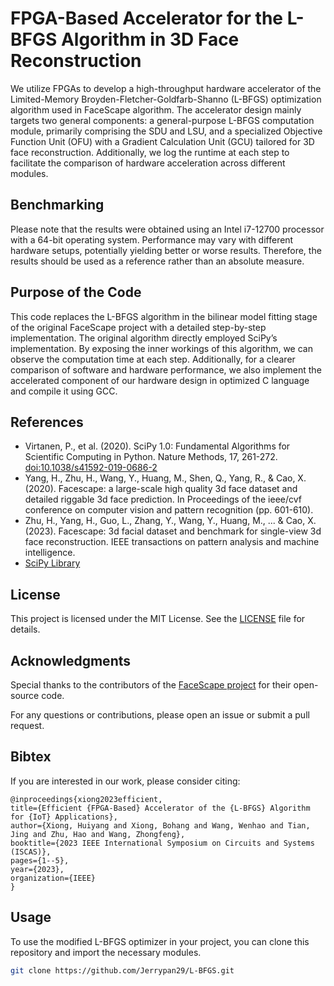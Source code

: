 # FPGA-Based Accelerator for the L-BFGS Algorithm in 3D Face Reconstruction

We utilize FPGAs to develop a high-throughput hardware accelerator of the Limited-Memory Broyden-Fletcher-Goldfarb-Shanno (L-BFGS) optimization algorithm used in FaceScape algorithm. The accelerator design mainly targets two general components: a general-purpose L-BFGS computation module, primarily comprising the SDU and LSU, and a specialized Objective Function Unit (OFU) with a Gradient Calculation Unit (GCU) tailored for 3D face reconstruction. Additionally, we log the runtime at each step to facilitate the comparison of hardware acceleration across different modules.

## Benchmarking

Please note that the results were obtained using an Intel i7-12700 processor with a 64-bit operating system. Performance may vary with different hardware setups, potentially yielding better or worse results. Therefore, the results should be used as a reference rather than an absolute measure.

## Purpose of the Code

This code replaces the L-BFGS algorithm in the bilinear model fitting stage of the original FaceScape project with a detailed step-by-step implementation. The original algorithm directly employed SciPy’s implementation. By exposing the inner workings of this algorithm, we can observe the computation time at each step. Additionally, for a clearer comparison of software and hardware performance, we also implement the accelerated component of our hardware design in optimized C language and compile it using GCC.

## References

- Virtanen, P., et al. (2020). SciPy 1.0: Fundamental Algorithms for Scientific Computing in Python. Nature Methods, 17, 261-272. [doi:10.1038/s41592-019-0686-2](https://www.nature.com/articles/s41592-019-0686-2)
- Yang, H., Zhu, H., Wang, Y., Huang, M., Shen, Q., Yang, R., & Cao, X. (2020). Facescape: a large-scale high quality 3d face dataset and detailed riggable 3d face prediction. In Proceedings of the ieee/cvf conference on computer vision and pattern recognition (pp. 601-610).
- Zhu, H., Yang, H., Guo, L., Zhang, Y., Wang, Y., Huang, M., ... & Cao, X. (2023). Facescape: 3d facial dataset and benchmark for single-view 3d face reconstruction. IEEE transactions on pattern analysis and machine intelligence.
- [SciPy Library](https://www.scipy.org)
  
## License

This project is licensed under the MIT License. See the [LICENSE](LICENSE) file for details.

## Acknowledgments

Special thanks to the contributors of the [FaceScape project](https://github.com/zhuhao-nju/facescape.git) for their open-source code.

For any questions or contributions, please open an issue or submit a pull request.

## Bibtex

If you are interested in our work, please consider citing:

```
@inproceedings{xiong2023efficient,
title={Efficient {FPGA-Based} Accelerator of the {L-BFGS} Algorithm for {IoT} Applications},
author={Xiong, Huiyang and Xiong, Bohang and Wang, Wenhao and Tian, Jing and Zhu, Hao and Wang, Zhongfeng},
booktitle={2023 IEEE International Symposium on Circuits and Systems (ISCAS)},
pages={1--5},
year={2023},
organization={IEEE}
}
```

## Usage

To use the modified L-BFGS optimizer in your project, you can clone this repository and import the necessary modules.

```bash
git clone https://github.com/Jerrypan29/L-BFGS.git

